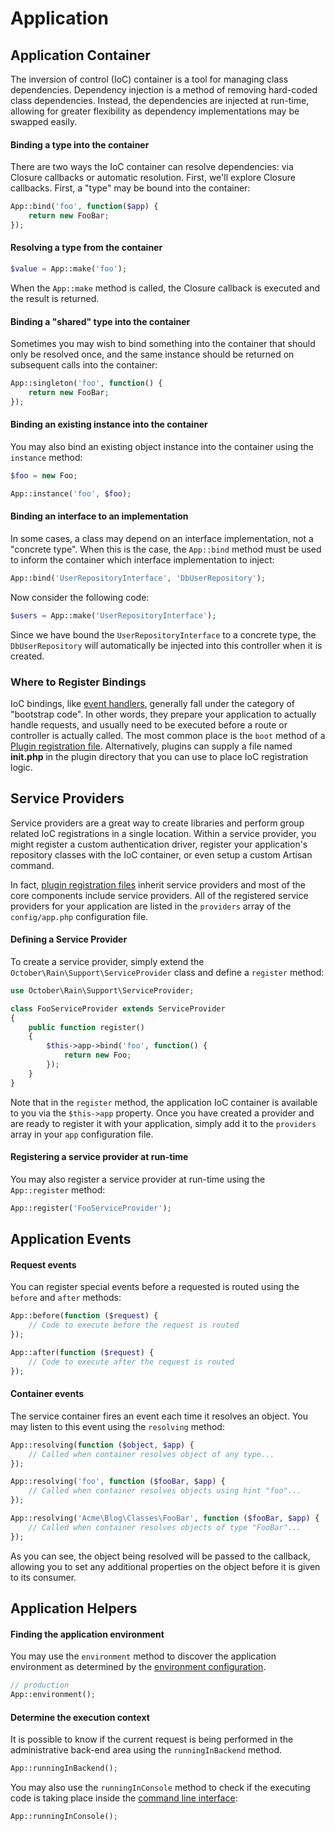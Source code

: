 # Application

## Application Container

The inversion of control (IoC) container is a tool for managing class dependencies. Dependency injection is a method of removing hard-coded class dependencies. Instead, the dependencies are injected at run-time, allowing for greater flexibility as dependency implementations may be swapped easily.

#### Binding a type into the container

There are two ways the IoC container can resolve dependencies: via Closure callbacks or automatic resolution. First, we'll explore Closure callbacks. First, a "type" may be bound into the container:

```php
App::bind('foo', function($app) {
    return new FooBar;
});
```

#### Resolving a type from the container

```php
$value = App::make('foo');
```

When the `App::make` method is called, the Closure callback is executed and the result is returned.

#### Binding a "shared" type into the container

Sometimes you may wish to bind something into the container that should only be resolved once, and the same instance should be returned on subsequent calls into the container:

```php
App::singleton('foo', function() {
    return new FooBar;
});
```

#### Binding an existing instance into the container

You may also bind an existing object instance into the container using the `instance` method:

```php
$foo = new Foo;

App::instance('foo', $foo);
```

#### Binding an interface to an implementation

In some cases, a class may depend on an interface implementation, not a "concrete type". When this is the case, the `App::bind` method must be used to inform the container which interface implementation to inject:

```php
App::bind('UserRepositoryInterface', 'DbUserRepository');
```

Now consider the following code:

```php
$users = App::make('UserRepositoryInterface');
```

Since we have bound the `UserRepositoryInterface` to a concrete type, the `DbUserRepository` will automatically be injected into this controller when it is created.

### Where to Register Bindings

IoC bindings, like [event handlers](events.md), generally fall under the category of "bootstrap code". In other words, they prepare your application to actually handle requests, and usually need to be executed before a route or controller is actually called. The most common place is the `boot` method of a [Plugin registration file](../plugin/registration.md#registration-methods). Alternatively, plugins can supply a file named **init.php** in the plugin directory that you can use to place IoC registration logic.

## Service Providers

Service providers are a great way to create libraries and perform group related IoC registrations in a single location. Within a service provider, you might register a custom authentication driver, register your application's repository classes with the IoC container, or even setup a custom Artisan command.

In fact, [plugin registration files](../plugin/registration.md) inherit service providers and most of the core components include service providers. All of the registered service providers for your application are listed in the `providers` array of the `config/app.php` configuration file.

#### Defining a Service Provider

To create a service provider, simply extend the `October\Rain\Support\ServiceProvider` class and define a `register` method:

```php
use October\Rain\Support\ServiceProvider;

class FooServiceProvider extends ServiceProvider
{
    public function register()
    {
        $this->app->bind('foo', function() {
            return new Foo;
        });
    }
}
```

Note that in the `register` method, the application IoC container is available to you via the `$this->app` property. Once you have created a provider and are ready to register it with your application, simply add it to the `providers` array in your `app` configuration file.

#### Registering a service provider at run-time

You may also register a service provider at run-time using the `App::register` method:

```php
App::register('FooServiceProvider');
```

## Application Events

#### Request events

You can register special events before a requested is routed using the `before` and `after` methods:

```php
App::before(function ($request) {
    // Code to execute before the request is routed
});

App::after(function ($request) {
    // Code to execute after the request is routed
});
```

#### Container events

The service container fires an event each time it resolves an object. You may listen to this event using the `resolving` method:

```php
App::resolving(function ($object, $app) {
    // Called when container resolves object of any type...
});

App::resolving('foo', function ($fooBar, $app) {
    // Called when container resolves objects using hint "foo"...
});

App::resolving('Acme\Blog\Classes\FooBar', function ($fooBar, $app) {
    // Called when container resolves objects of type "FooBar"...
});
```

As you can see, the object being resolved will be passed to the callback, allowing you to set any additional properties on the object before it is given to its consumer.

## Application Helpers

#### Finding the application environment

You may use the `environment` method to discover the application environment as determined by the [environment configuration](../setup/configuration.md#environment-configuration).

```php
// production
App::environment();
```

#### Determine the execution context

It is possible to know if the current request is being performed in the administrative back-end area using the `runningInBackend` method.

```php
App::runningInBackend();
```

You may also use the `runningInConsole` method to check if the executing code is taking place inside the [command line interface](../console/commands.md):

```php
App::runningInConsole();
```
